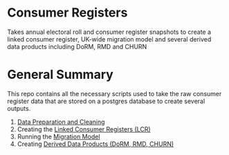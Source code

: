 # Consumer Registers
Takes annual electoral roll and consumer register snapshots to create a linked consumer register, UK-wide migration model and several derived data products including DoRM, RMD and CHURN

# General Summary 
This repo contains all the necessary scripts used to take the raw consumer register data that are stored on a postgres database to create several outputs. 
1. [Data Preparation and Cleaning](1_DataPrep)
2. Creating the [Linked Consumer Registers (LCR)](2_LCR)
3. Running the [Migration Model](3_MigrationModel)
4. Creating [Derived Data Products (DoRM, RMD, CHURN)](4_DerivedData)



